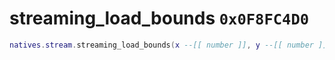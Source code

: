 # streaming_load_bounds `0x0F8FC4D0`

```lua
natives.stream.streaming_load_bounds(x --[[ number ]], y --[[ number ]], z --[[ number ]], unk --[[ number ]], _unk4 --[[ number ]])
```